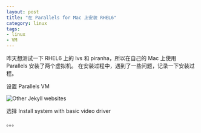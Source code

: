 ```yaml
---
layout: post
title: "在 Parallels for Mac 上安装 RHEL6"
category: linux
tags: 
- linux 
- VM
---
```


昨天想测试一下 RHEL6 上的 lvs 和 piranha，所以在自己的 Mac 上使用 Parallels 安装了两个虚拟机。
在安装过程中，遇到了一些问题，记录一下安装过程。

设置 Parallels VM

![Other Jekyll websites](http://dl.dropbox.com/u/1682099/images/RHEL-00.png)

选择 Install system with basic video driver

。。。
